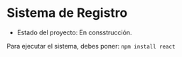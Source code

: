 <h1>Sistema de Registro</h1>

- Estado del proyecto: En consstrucción.

Para ejecutar el sistema, debes poner:
``` npm install react ```
